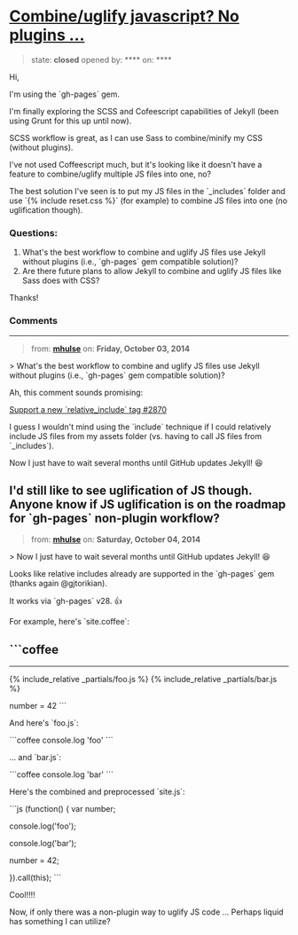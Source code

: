# [Combine/uglify javascript? No plugins …](https://github.com/jekyll/jekyll-help/issues/162)

> state: **closed** opened by: **** on: ****

Hi,

I&#x27;m using the &#x60;gh-pages&#x60; gem.

I&#x27;m finally exploring the SCSS and Cofeescript capabilities of Jekyll (been using Grunt for this up until now).

SCSS workflow is great, as I can use Sass to combine/minify my CSS (without plugins).

I&#x27;ve not used Coffeescript much, but it&#x27;s looking like it doesn&#x27;t have a feature to combine/uglify multiple JS files into one, no?

The best solution I&#x27;ve seen is to put my JS files in the &#x60;_includes&#x60; folder and use &#x60;{% include reset.css %}&#x60; (for example) to combine JS files into one (no uglification though).

### Questions:

1. What&#x27;s the best workflow to combine and uglify JS files use Jekyll without plugins (i.e., &#x60;gh-pages&#x60; gem compatible solution)?
1. Are there future plans to allow Jekyll to combine and uglify JS files like Sass does with CSS?

Thanks!


### Comments

---
> from: [**mhulse**](https://github.com/jekyll/jekyll-help/issues/162#issuecomment-57895521) on: **Friday, October 03, 2014**

&gt; What&#x27;s the best workflow to combine and uglify JS files use Jekyll without plugins (i.e., &#x60;gh-pages&#x60; gem compatible solution)?

Ah, this comment sounds promising:

[Support a new &#x60;relative_include&#x60; tag #2870](https://github.com/jekyll/jekyll/pull/2870#issuecomment-54758772)

I guess I wouldn&#x27;t mind using the &#x60;include&#x60; technique if I could relatively include JS files from my assets folder (vs. having to call JS files from &#x60;_includes&#x60;).

Now I just have to wait several months until GitHub updates Jekyll! :laughing: 

I&#x27;d still like to see uglification of JS though. Anyone know if JS uglification is on the roadmap for &#x60;gh-pages&#x60; non-plugin workflow?
---
> from: [**mhulse**](https://github.com/jekyll/jekyll-help/issues/162#issuecomment-57896844) on: **Saturday, October 04, 2014**

&gt; Now I just have to wait several months until GitHub updates Jekyll! :laughing:

Looks like relative includes already are supported in the &#x60;gh-pages&#x60; gem (thanks again @gjtorikian).

It works via &#x60;gh-pages&#x60; v28. :+1: 

For example, here&#x27;s &#x60;site.coffee&#x60;:

&#x60;&#x60;&#x60;coffee
---
---

{% include_relative _partials/foo.js %}
{% include_relative _partials/bar.js %}

number = 42
&#x60;&#x60;&#x60;

And here&#x27;s &#x60;foo.js&#x60;:

&#x60;&#x60;&#x60;coffee
console.log &#x27;foo&#x27;
&#x60;&#x60;&#x60;

… and &#x60;bar.js&#x60;:

&#x60;&#x60;&#x60;coffee
console.log &#x27;bar&#x27;
&#x60;&#x60;&#x60;

Here&#x27;s the combined and preprocessed &#x60;site.js&#x60;:

&#x60;&#x60;&#x60;js
(function() {
  var number;

  console.log(&#x27;foo&#x27;);

  console.log(&#x27;bar&#x27;);

  number = 42;

}).call(this);
&#x60;&#x60;&#x60;

Cool!!!!

Now, if only there was a non-plugin way to uglify JS code … Perhaps liquid has something I can utilize?
